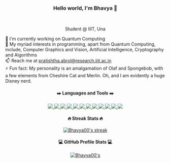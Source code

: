 <h3 align="center">
  Hello world, I'm Bhavya 👋
</h3>
<br>
<p align="center">
  Student @ IIIT, Una
  <br>
  
</p>
<p align="left">
  🔬 I'm currently working on Quantum Computing 
  <br>
  🌱 My myriad interests in programming, apart from Quantum Computing, include, Computer Graphics and Vision, Artificial Intelligence, Cryptography and Algorithms
  <br>
  📫 Reach me at <a href="mailto: pratishtha.abrol@research.iiit.ac.in">pratishtha.abrol@research.iiit.ac.in</a>
  <br>
  ⚡ Fun fact: My personality is an amalgamation of Olaf and Spongebob, with a few elements from Cheshire Cat and Merlin. Oh, and I am evidently a huge Disney nerd.
</p>
<h4 align="center">
  ✒️ Languages and Tools ✒️
</h4>
<p align="center">
  <a href="https://www.python.org/">
    <img src="https://img.shields.io/badge/Python-14354C?style=for-the-badge&logo=python&logoColor=white"/>

  <a href="">
    <img src="https://img.shields.io/badge/C-00599C?style=for-the-badge&logo=c&logoColor=white"/>
  </a>
  <a href="https://www.cplusplus.com/">
    <img src="https://img.shields.io/badge/C%2B%2B-00599C?style=for-the-badge&logo=c%2B%2B&logoColor=white"/>
  </a>


  <a href="https://www.r-project.org/">
    <img src="https://img.shields.io/badge/R-276DC3?style=for-the-badge&logo=r&logoColor=whit"/>
  </a>
  <a href="https://docs.opencv.org/master/index.html">
    <img src="https://img.shields.io/badge/OpenCV-27338e?style=for-the-badge&logo=OpenCV&logoColor=white"/>
  </a>
  <a href="https://jupyter.org/">
    <img src="https://img.shields.io/badge/Jupyter-F37626.svg?&style=for-the-badge&logo=Jupyter&logoColor=white"/>
  </a>
  <a href="">
    <img src="https://img.shields.io/badge/Markdown-000000?style=for-the-badge&logo=markdown&logoColor=white"/>
  </a>

  <a href="">
    <img src="https://img.shields.io/badge/Shell_Script-121011?style=for-the-badge&logo=gnu-bash&logoColor=white"/>
  </a>
  <a href="https://getbootstrap.com/">
    <img src="https://img.shields.io/badge/Bootstrap-563D7C?style=for-the-badge&logo=bootstrap&logoColor=white"/>
  </a>

 

  <a href="https://www.tensorflow.org/">
    <img src="https://img.shields.io/badge/Tensorflow-F37626.svg?style=for-the-badge&logo=Tensorflow&logoColor=white"/>
  </a>

  <a href="https://www.anaconda.com/">
    <img src="https://img.shields.io/badge/conda-342B029.svg?&style=for-the-badge&logo=anaconda&logoColor=white"/>
  </a>

  <a href="https://git-scm.com/">
    <img src="https://img.shields.io/badge/Git-F05032?style=for-the-badge&logo=git&logoColor=white"/>
  </a>
 
</p>
<h4 align="center">
  🔥 Streak Stats 🔥
</h4>
<p align="center">
  <a href="https://github.com/DenverCoder1/github-readme-streak-stats">
    <img title="🔥 Get streak stats for your profile at git.io/streak-stats" alt="Bhavya00's streak" src="https://github-readme-streak-stats.herokuapp.com/?user=Bhavya00&theme=monokai-metallian&hide_border=true"/>
  </a>
</p>
<h4 align="center">
  💻 GitHub Profile Stats 💻
</h4>
<p align="center">
  <a href="https://github.com/anuraghazra/github-readme-stats"><img alt=Bhavya00's Github Stats" src="https://github-readme-stats.vercel.app/api?username=Bhavya00&show_icons=true&count_private=true&theme=react&hide_border=true&bg_color=1F222E&title_color=F85D7F&icon_color=F8D866" /></a>


